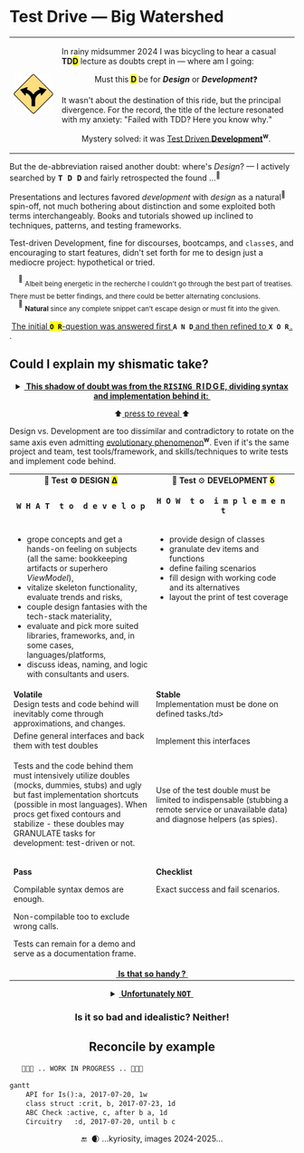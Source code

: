 # Test Drive &mdash; Big Watershed

<table><tr valign="center"><td>
<picture><img width="250px" alt="&nbsp;Y-fork: black on yellow" src="../../../../_rsc/_img/signs/road/Y-fork_yellow(cleanpng.com)_250px.png" title="&nbsp;Courtesy of www.cleanpng.com" /></picture>    
</td><td><p>In rainy midsummer 2024 I was bicycling to hear a casual <b>TD<mark>D</mark></b>  lecture as doubts crept in &mdash; where am I going:</p>
   <p align="center">Must this <mark><b>D</b></mark> be for <b><i>Design</i></b> or <b><i>Development</i></b>❓</p>
<p>It wasn't about the destination of this ride, but the principal divergence. 
For the record, the title of the lecture resonated with my anxiety:  "Failed with TDD? Here you know why."</p>
<p align="center">Mystery solved: it was <a href="https://en.wikipedia.org/wiki/Test-driven_development">Test Driven <b>Development</b></a><sup><b>w</b></sup>.</p>
</td></tr></table>

But the de-abbreviation raised another doubt: where's _Design_? &mdash; I actively searched by <kbd>**T&thinsp;D&thinsp;D**</kbd> and fairly retrospected the found&nbsp;...<sup>🙋</sup> 

Presentations and lectures favored _development_ with _design_ as a natural<sup>🌵</sup> spin-off, not much bothering about distinction and some exploited both terms interchangeably. 
Books and tutorials showed up inclined to techniques, patterns, and testing frameworks.

Test-driven Development, fine for discourses, bootcamps, and `class`<samp>es</samp>, and encouraging to start features, didn't set forth for me to design just a mediocre project: hypothetical or tried.

&nbsp;&nbsp;&nbsp;&nbsp;<sup>🙋</sup> <sub>Albeit being energetic in the recherche I couldn't go through the best part of treatises. There must be better findings, and there could be better alternating conclusions.</sub>\
&nbsp;&nbsp;&nbsp;&nbsp;<sup>🌵</sup> <sub><b>Natural</b> since any complete snippet can't escape design or must fit into the given.</sub>

<div align="center"><ins>The initial </ins><mark><b><code>O&thinsp;R</code></b></mark><ins>-question was answered first </ins><code><b>A&thinsp;N&thinsp;D</b></code><ins> and then refined to </ins><code><b>X&thinsp;O&thinsp;R</b></code><ins>&thinsp;.</ins></div>.

## Could I explain my shismatic take?

<details align="center"><summary><ins><b>&nbsp;This shadow of doubt was from the <samp>RISING</samp>&nbsp;&nbsp;R&thinsp;I&thinsp;D&thinsp;G&thinsp;E, dividing syntax and implementation behind it:&nbsp;</b></ins></summary>
&nbsp;

<div align="center"><picture><img src="../../../../_rsc/_img/illus/tests/TddWatershed.jpg" alt="&nbsp;&nbsp;...Drawing: Test watershed illustration as nature..." /></picture></div>
<!-- pic --!>
<!--                                               WATERSHED CANVAS        --!>
<!-- pic --!>
</details><p align="center">⬆️<ins>&nbsp;press to reveal&nbsp;</ins>⬆️</p>

Design vs. Development are too dissimilar and contradictory to rotate on the same axis even admitting [evolutionary phenomenon](https://en.wikipedia.org/wiki/Continuous_design)<sup><b>w</b></sup>. 
Even if it's the same project and team, test tools/framework, and skills/techniques to write tests and implement code behind.

<table><tr><td width="50%" align="center"><b>🧪 Test ⚙️ DESIGN</b> <mark><b>Δ</b></mark> </td><td align="center">🧪 <b>Test</b> ⚙️ <b>DEVELOPMENT</b> <mark><b>δ</b></mark></td></tr><tr>
   <td><p align="center"><samp><b>W&thinsp;H&thinsp;A&thinsp;T&nbsp;&nbsp;t&thinsp;o&nbsp;&nbsp;d&thinsp;e&thinsp;v&thinsp;e&thinsp;l&thinsp;o&thinsp;p</b></samp></p>
   </td><td><p align="center"><samp><b>H&thinsp;O&thinsp;W&nbsp;&nbsp;t&thinsp;o&nbsp;&nbsp;i&thinsp;m&thinsp;p&thinsp;l&thinsp;e&thinsp;m&thinsp;e&thinsp;n&thinsp;t</b></samp></td></td>
</tr><tr valign="top"><td>
   <ul>
      <li>grope concepts and get a hands-on feeling on subjects (all the same: bookkeeping artifacts or superhero <i>ViewModel</i>),</li>
      <li>vitalize skeleton functionality, evaluate trends and risks,</li>
      <li>couple design fantasies with the tech-stack materiality,</li>
      <li>evaluate and pick more suited libraries, frameworks, and, in some cases, languages/platforms,</li>
      <li>discuss ideas, naming, and logic with consultants and users.</li>
   </ul>
   </td><td>
   <ul>
      <li>provide design of classes</li>
     <li>granulate dev items and functions</li>
      <li>define failing scenarios</li>
      <li>fill design with working code and its alternatives</li>
      <li>layout the print of test coverage</li>
   </ul></td></tr>
      <!--              VOLATILE vs. STABLE      --!>
<tr></tr><tr valign="top"><td><b>Volatile</b><br />Design tests and code behind will inevitably come through approximations, and changes.</td>
<td><b>Stable</b><br />Implementation must be done on defined tasks./td></tr>
</td></tr><tr></tr><tr><td>Define general interfaces and back them with test doubles</td><td>Implement this interfaces</td></tr>
</td></tr><tr></tr><tr><td>
<p>Tests and the code behind them must intensively utilize doubles (mocks, dummies, stubs) and ugly but fast implementation shortcuts (possible in most languages). When procs get fixed contours and stabilize - these doubles may GRANULATE tasks for development: test-driven or not.</p>
</td><td>
   <p>Use of the test double must be limited to indispensable (stubbing a remote service or unavailable data) and diagnose helpers (as spies).</p>
</td></tr><tr></tr>
<tr valign="top"><td><p><b>Pass</b></p><p>Compilable syntax demos are enough.</p>
Non-compilable too to exclude wrong calls.
  <p>Tests can remain for a demo and serve as a documentation frame.</p></td>
<td><p><b>Checklist</b></p><p>Exact success and fail scenarios.</p></td></tr>
<tr><td align="center" colspan="2"><ins>&nbsp;<b>Is that so handy&thinsp;?</b>&nbsp;</ins></tr>
</table>
<!--                                             NOT SO EASY     --!>
<details align="center"><summary><ins>&nbsp;<b>Unfortunately <samp>NOT</samp></b>&nbsp;</ins></summary>
&nbsp;
   
<p align="center"><picture><img alt="&nbsp; Long ridge of high peaks (image credit: kyriosity)" src="../../../../_rsc/_img/illus/tests/TddWatershed-altView.jpg"></picture></p>

<div align="center">An aerial photo of divergent ridges and contreforts would be a more precise picture but then I'd be the first to leave this narrative because of overcomplexity.</div>

We took the two extremes: API definition vs. coding.  nitty-gritty

\___________</details>

<h3 align="center">Is it so bad and idealistic? Neither!</h3>

<h2 align="center">Reconcile by example</h2>

       🚧🐝🚧 .. WORK IN PROGRESS .. 🚧🐝🚧

```mermaid
gantt
    API for Is():a, 2017-07-20, 1w
    class struct :crit, b, 2017-07-23, 1d
    ABC Check :active, c, after b a, 1d
    Circuitry   :d, 2017-07-20, until b c
```

 <div align="center">🔚 &nbsp;🌒 ...kyriosity, images 2024-2025...</div>
